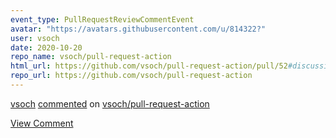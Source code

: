 ```yaml
---
event_type: PullRequestReviewCommentEvent
avatar: "https://avatars.githubusercontent.com/u/814322?"
user: vsoch
date: 2020-10-20
repo_name: vsoch/pull-request-action
html_url: https://github.com/vsoch/pull-request-action/pull/52#discussion_r508150838
repo_url: https://github.com/vsoch/pull-request-action
---
```


<a href='https://github.com/vsoch' target='_blank'>vsoch</a> <a href='https://github.com/vsoch/pull-request-action/pull/52#discussion_r508150838' target='_blank'>commented</a> on <a href='https://github.com/vsoch/pull-request-action' target='_blank'>vsoch/pull-request-action</a>

<a href='https://github.com/vsoch/pull-request-action/pull/52#discussion_r508150838' target='_blank'>View Comment</a>